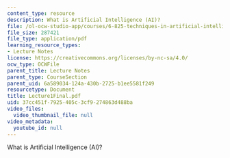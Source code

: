 ```yaml
---
content_type: resource
description: What is Artificial Intelligence (AI)?
file: /ol-ocw-studio-app/courses/6-825-techniques-in-artificial-intelligence-sma-5504-fall-2002/37cc451f7925405c3cf9274863d488ba_Lecture1Final.pdf
file_size: 287421
file_type: application/pdf
learning_resource_types:
- Lecture Notes
license: https://creativecommons.org/licenses/by-nc-sa/4.0/
ocw_type: OCWFile
parent_title: Lecture Notes
parent_type: CourseSection
parent_uid: 6a589034-124a-430b-2725-b1ee5581f249
resourcetype: Document
title: Lecture1Final.pdf
uid: 37cc451f-7925-405c-3cf9-274863d488ba
video_files:
  video_thumbnail_file: null
video_metadata:
  youtube_id: null
---
```

What is Artificial Intelligence (AI)?